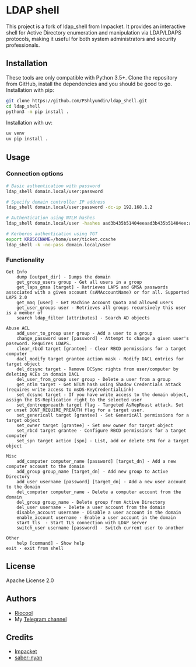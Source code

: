 # LDAP shell
This project is a fork of ldap_shell from Impacket. It provides an interactive shell for Active Directory enumeration and manipulation via LDAP/LDAPS protocols, making it useful for both system administrators and security professionals.


## Installation
These tools are only compatible with Python 3.5+. Clone the repository from GitHub, install the dependencies and you should be good to go.
Installation with pip:
```bash
git clone https://github.com/PShlyundin/ldap_shell.git
cd ldap_shell
python3 -m pip install .
```

Installation with uv:
```bash
uv venv
uv pip install .
```

## Usage
### Connection options
```bash
# Basic authentication with password
ldap_shell domain.local/user:password

# Specify domain controller IP address
ldap_shell domain.local/user:password -dc-ip 192.168.1.2

# Authentication using NTLM hashes
ldap_shell domain.local/user -hashes aad3b435b51404eeaad3b435b51404ee:aad3b435b51404eeaad3b435b51404e1

# Kerberos authentication using TGT
export KRB5CCNAME=/home/user/ticket.ccache
ldap_shell -k -no-pass domain.local/user
```
### Functionality
```
Get Info
    dump [output_dir] - Dumps the domain
    get_group_users group - Get all users in a group
    get_laps_gmsa [target] - Retrieves LAPS and GMSA passwords associated with a given account (sAMAccountName) or for all. Supported LAPS 2.0
    get_maq [user] - Get Machine Account Quota and allowed users
    get_user_groups user - Retrieves all groups recursively this user is a member of
    search ldap_filter [attributes] - Search AD objects

Abuse ACL
    add_user_to_group user group - Add a user to a group
    change_password user [password] - Attempt to change a given user's password. Requires LDAPS.
    clear_rbcd target [grantee] - Clear RBCD permissions for a target computer
    dacl_modify target grantee action mask - Modify DACL entries for target object
    del_dcsync target - Remove DCSync rights from user/computer by deleting ACEs in domain DACL
    del_user_from_group user group - Delete a user from a group
    get_ntlm target - Get NTLM hash using Shadow Credentials attack (requires write access to msDS-KeyCredentialLink)
    set_dcsync target - If you have write access to the domain object, assign the DS-Replication right to the selected user
    set_dontreqpreauth target flag - Targeted AsRepRoast attack. Set or unset DONT_REQUIRE_PREAUTH flag for a target user.
    set_genericall target [grantee] - Set GenericAll permissions for a target object
    set_owner target [grantee] - Set new owner for target object
    set_rbcd target grantee - Configure RBCD permissions for a target computer
    set_spn target action [spn] - List, add or delete SPN for a target object

Misc
    add_computer computer_name [password] [target_dn] - Add a new computer account to the domain
    add_group group_name [target_dn] - Add new group to Active Directory
    add_user username [password] [target_dn] - Add a new user account to the domain
    del_computer computer_name - Delete a computer account from the domain
    del_group group_name - Delete group from Active Directory
    del_user username - Delete a user account from the domain
    disable_account username - Disable a user account in the domain
    enable_account username - Enable a user account in the domain
    start_tls  - Start TLS connection with LDAP server
    switch_user username [password] - Switch current user to another

Other
    help [command] - Show help
exit - exit from shell
```

## License
Apache License 2.0

## Authors
* [Riocool](https://t.me/riocool)
* My [Telegram channel](https://t.me/RedTeambro)

## Credits
* [Impacket](https://github.com/SecureAuthCorp/impacket)
* [saber-nyan](https://saber-nyan.com)
